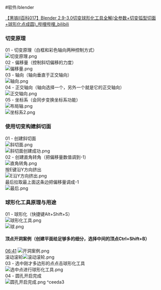 #软件/blender 

[【黑铁Ⅱ百科017】Blender 2.9-3.0切变球形化工具全解(全参数+切变弧型切面+球形化点成圆)_哔哩哔哩_bilibili](https://www.bilibili.com/video/BV1qK4y1R7Yr/?spm_id_from=pageDriver&vd_source=81223299ca5d449a34daaab3e1102d1d)
### 切变原理

01 - 切变原理（白框和彩色轴向两种控制方式）  
![切变原理.png](https://img.blendermagic.cn/admin/51ff29e0-6db5-42f5-b5fb-d2b0598a8b66.png)  
02 - 偏移量（控制斜切偏移的力度）  
![偏移量.png](https://img.blendermagic.cn/admin/8e169af5-c2ad-4d10-bafa-018a9af74add.png)  
03 - 轴向（轴向垂直于正交轴向）  
![轴向.png](https://img.blendermagic.cn/admin/153e1dec-b257-4803-bcd1-f303402514b3.png)  
04 - 正交轴向（轴向选择一个，另外一个就是它的正交轴向）  
![正交轴向.png](https://img.blendermagic.cn/admin/3f980b44-3a32-46f6-bf60-293f8c471522.png)  
05 - 坐标系（会同步变换坐标系功能）  
![布局轴.png](https://img.blendermagic.cn/admin/2049dd41-5012-4ff7-9aa7-7c38fd52b1f9.png)  
![坐标系2.png](https://img.blendermagic.cn/admin/f817fdd5-1ba5-40b1-b862-7dbf756e8737.png)

### 使用切变构建斜切面

01 - 创建斜切面  
![斜切面.png](https://img.blendermagic.cn/admin/5ce06939-0d17-4f08-b0a6-6410bf55c378.png)  
![斜切面创建成功.png](https://img.blendermagic.cn/admin/be35811e-509c-4e62-b498-c7bb57add701.png)  
02 - 创建直角转角（把偏移量数值调到-1）  
![直角转角.png](https://img.blendermagic.cn/admin/b91f6415-cb97-4395-80cd-049a96d8a42c.png)  
按E键沿Y方向挤出  
![E沿Y方向挤出.png](https://img.blendermagic.cn/admin/b6190c86-4d41-4f25-a091-a5bcfaaa5a5b.png)  
最后拉取最上面这条边把偏移量调成-1  
![最后.png](https://img.blendermagic.cn/admin/bd4c8e0c-760c-448b-bdec-9fef24deed61.png)

### 球形化工具原理与用途

01 - 球形化（快捷键Alt+Shift+S）  
![球形化工具.png](https://img.blendermagic.cn/admin/77b687f2-7f33-4466-82d9-0c39f3c34c1c.png)  
![球.png](https://img.blendermagic.cn/admin/4594a74c-55b5-4f5c-b1b1-aac1b8a06193.png)  
#### 顶点开洞案例（创建平面给足够多的细分，选择中间的顶点Ctrl+Shift+B）  
[06:41](https://www.bilibili.com/video/BV1qK4y1R7Yr/?spm_id_from=pageDriver&vd_source=81223299ca5d449a34daaab3e1102d1d#t=401.206131)
![开洞案例.png](https://img.blendermagic.cn/admin/bde8f324-c53c-4e2d-b306-2bd2a58cfb45.png)  
滚动滚轮![滚动滚轮.png](https://img.blendermagic.cn/admin/ddbb8bba-de96-493b-933b-5dfb8a8dd348.png)  
03 - 选中刚才多边形的点点击球形化工具  
![选中点进行球形化工具.png](https://img.blendermagic.cn/admin/d83bf164-5862-4832-ab55-2b748916e0c4.png)  
04 - 圆孔开启完成  
![圆孔开启完成.png](https://img.blendermagic.cn/admin/8fee8f60-cb4f-4dca-8de0-828c02688d98.png) ^ceeda3